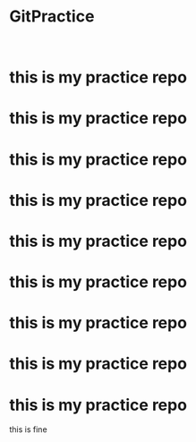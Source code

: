 # GitPractice
<br>
<h1>this is my practice repo</h1>
<h1>this is my practice repo</h1>
<h1>this is my practice repo</h1>
<h1>this is my practice repo</h1>
<h1>this is my practice repo</h1>
<h1>this is my practice repo</h1>
<h1>this is my practice repo</h1>
<h1>this is my practice repo</h1>
<h1>this is my practice repo</h1>
this is fine